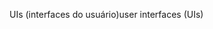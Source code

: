 <span data-ttu-id="36568-101">UIs (interfaces do usuário)</span><span class="sxs-lookup"><span data-stu-id="36568-101">user interfaces (UIs)</span></span>